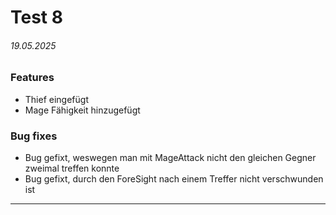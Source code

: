 # Test 8
###### _19.05.2025_

### Features 
- Thief eingefügt
- Mage Fähigkeit hinzugefügt

### Bug fixes
- Bug gefixt, weswegen man mit MageAttack nicht den gleichen Gegner zweimal treffen konnte
- Bug gefixt, durch den ForeSight nach einem Treffer nicht verschwunden ist

---